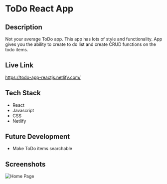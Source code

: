 # ToDo React App

## Description
Not your average ToDo app.  This app has lots of style and functionality.  App gives you the ability to create to do list and create CRUD functions on the todo items. 

## Live Link
https://todo-app-reactjs.netlify.com/

## Tech Stack
* React
* Javascript
* CSS
* Netlify

## Future Development
* Make ToDo items searchable

## Screenshots
![Home Page](https://github.com/tambriakemp/autoSpaBistro/blob/master/public/images/ "Home Page")
